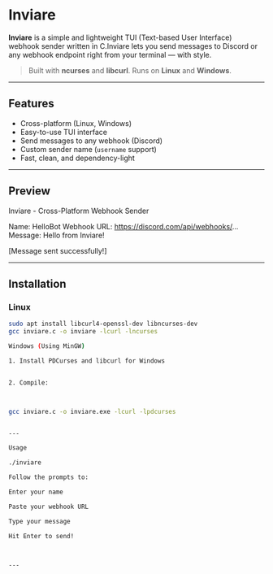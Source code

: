 # Inviare

**Inviare** is a simple and lightweight TUI (Text-based User Interface) webhook sender written in C.Inviare lets you send messages to Discord or any webhook endpoint right from your terminal — with style.

> Built with **ncurses** and **libcurl**. Runs on **Linux** and **Windows**.

---

## Features

- Cross-platform (Linux, Windows)
- Easy-to-use TUI interface
- Send messages to any webhook (Discord)
- Custom sender name (`username` support)
- Fast, clean, and dependency-light

---

## Preview

Inviare - Cross-Platform Webhook Sender

Name:  HelloBot
Webhook URL:  https://discord.com/api/webhooks/... 
Message: Hello from Inviare!

[Message sent successfully!]

---

## Installation

### Linux 

```bash
sudo apt install libcurl4-openssl-dev libncurses-dev
gcc inviare.c -o inviare -lcurl -lncurses

Windows (Using MinGW)

1. Install PDCurses and libcurl for Windows


2. Compile:



gcc inviare.c -o inviare.exe -lcurl -lpdcurses


---

Usage

./inviare

Follow the prompts to:

Enter your name

Paste your webhook URL

Type your message

Hit Enter to send!



---
